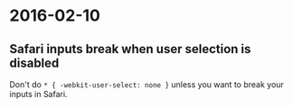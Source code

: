 # 2016-02-10

## Safari inputs break when user selection is disabled

Don't do `* { -webkit-user-select: none }` unless you want to break your inputs in Safari.
